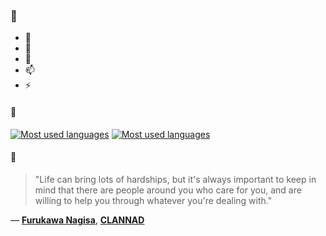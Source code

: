 ### 👋

- 🔭
- 🌱
- 💬
- 📫
- ⚡

#### 🧏

[![Most used languages](https://github-readme-stats-aynah.vercel.app/api/top-langs/?username=aynh&theme=solarized-dark&langs_count=6&layout=compact&hide_title=true)](https://github.com/anuraghazra/github-readme-stats#gh-dark-mode-only)
[![Most used languages](https://github-readme-stats-aynah.vercel.app/api/top-langs/?username=aynh&theme=solarized-light&langs_count=6&layout=compact&hide_title=true)](https://github.com/anuraghazra/github-readme-stats#gh-light-mode-only)

#### 💬

> "Life can bring lots of hardships, but it's always important to keep in mind that there are people around you who care for you, and are willing to help you through whatever you're dealing with."

&mdash; [**Furukawa Nagisa**](https://myanimelist.net/character.php?q=Furukawa%20Nagisa&cat=character), [**CLANNAD**](https://myanimelist.net/search/all?q=CLANNAD&cat=all)
